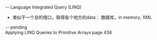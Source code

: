 -- Language Integrated Query (LINQ) 
   - 类似于一个总的借口，取得各个地方的data： 数据库，in memory, XML
   
-- pending    
   Applying LINQ Queries to Primitive Arrays page 436
   
   
   
   
   
   
   
   
   
   
   
   
   
   
   
   
   
   
   
   
